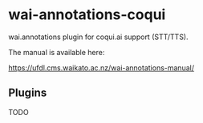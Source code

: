 # wai-annotations-coqui
wai.annotations plugin for coqui.ai support (STT/TTS).

The manual is available here:

https://ufdl.cms.waikato.ac.nz/wai-annotations-manual/

## Plugins
TODO
